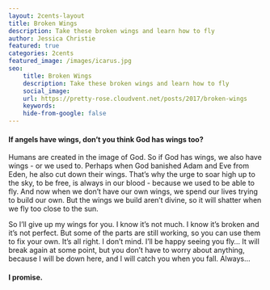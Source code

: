 ```yaml
---
layout: 2cents-layout
title: Broken Wings
description: Take these broken wings and learn how to fly
author: Jessica Christie
featured: true
categories: 2cents
featured_image: /images/icarus.jpg
seo:
    title: Broken Wings
    description: Take these broken wings and learn how to fly
    social_image:
    url: https://pretty-rose.cloudvent.net/posts/2017/broken-wings
    keywords:
    hide-from-google: false
---
```

#### If angels have wings, don’t you think God has wings too?

Humans are created in the image of God. So if God has wings, we also have wings - or we used to. Perhaps when God banished Adam and Eve from Eden, he also cut down their wings. That’s why the urge to soar high up to the sky, to be free, is always in our blood - because we used to be able to fly. And now when we don’t have our own wings, we spend our lives trying to build our own. But the wings we build aren’t divine, so it will shatter when we fly too close to the sun.

So I’ll give up my wings for you. I know it’s not much. I know it’s broken and it’s not perfect. But some of the parts are still working, so you can use them to fix your own. It’s all right. I don’t mind. I’ll be happy seeing you fly… It will break again at some point, but you don’t have to worry about anything, because I will be down here, and I will catch you when you fall. Always…

#### I promise.

&nbsp;

